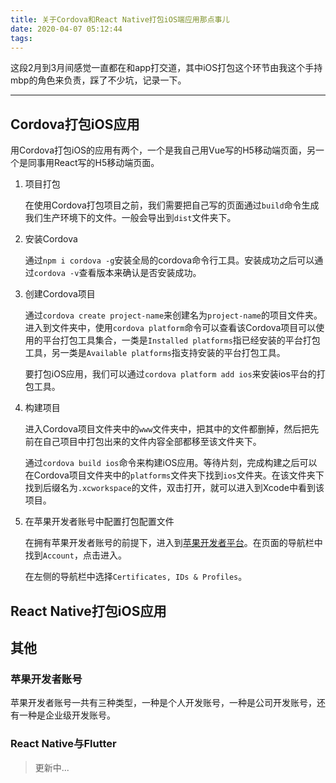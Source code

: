 ```yaml
---
title: 关于Cordova和React Native打包iOS端应用那点事儿
date: 2020-04-07 05:12:44
tags:
---
```


这段2月到3月间感觉一直都在和app打交道，其中iOS打包这个环节由我这个手持mbp的角色来负责，踩了不少坑，记录一下。

<!-- more -->

---

## Cordova打包iOS应用

用Cordova打包iOS的应用有两个，一个是我自己用Vue写的H5移动端页面，另一个是同事用React写的H5移动端页面。

1. 项目打包

    在使用Cordova打包项目之前，我们需要把自己写的页面通过`build`命令生成我们生产环境下的文件。一般会导出到`dist`文件夹下。

2. 安装Cordova

    通过`npm i cordova -g`安装全局的cordova命令行工具。安装成功之后可以通过`cordova -v`查看版本来确认是否安装成功。

3. 创建Cordova项目

    通过`cordova create project-name`来创建名为`project-name`的项目文件夹。进入到文件夹中，使用`cordova platform`命令可以查看该Cordova项目可以使用的平台打包工具集合，一类是`Installed platforms`指已经安装的平台打包工具，另一类是`Available platforms`指支持安装的平台打包工具。

    要打包iOS应用，我们可以通过`cordova platform add ios`来安装ios平台的打包工具。

4. 构建项目

    进入Cordova项目文件夹中的`www`文件夹中，把其中的文件都删掉，然后把先前在自己项目中打包出来的文件内容全部都移至该文件夹下。

    通过`cordova build ios`命令来构建iOS应用。等待片刻，完成构建之后可以在Cordova项目文件夹中的`platforms`文件夹下找到`ios`文件夹。在该文件夹下找到后缀名为`.xcworkspace`的文件，双击打开，就可以进入到Xcode中看到该项目。

5. 在苹果开发者账号中配置打包配置文件

    在拥有苹果开发者账号的前提下，进入到[苹果开发者平台](https://developer.apple.com/)。在页面的导航栏中找到`Account`，点击进入。

    在左侧的导航栏中选择`Certificates, IDs & Profiles`。

## React Native打包iOS应用

## 其他

### 苹果开发者账号

苹果开发者账号一共有三种类型，一种是个人开发账号，一种是公司开发账号，还有一种是企业级开发账号。

### React Native与Flutter


> 更新中...